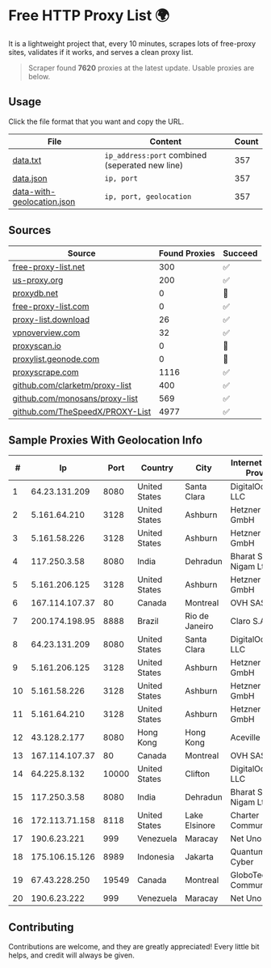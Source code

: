 
# Free HTTP Proxy List 🌍

It is a lightweight project that, every 10 minutes, scrapes lots of free-proxy sites, validates if it works, and serves a clean proxy list.


> Scraper found **7620** proxies at the latest update. Usable proxies are below.

## Usage

Click the file format that you want and copy the URL.


|File|Content|Count|
|----|-------|-----|
|[data.txt](https://raw.githubusercontent.com/themiralay/Proxy-List-World/master/data.txt)|`ip_address:port` combined (seperated new line)|357|
|[data.json](https://raw.githubusercontent.com/themiralay/Proxy-List-World/master/data.json)|`ip, port`|357|
|[data-with-geolocation.json](https://raw.githubusercontent.com/themiralay/Proxy-List-World/master/data-with-geolocation.json)|`ip, port, geolocation`|357|

## Sources

|Source|Found Proxies|Succeed|
|------|-------------|-------|
|[free-proxy-list.net](https://free-proxy-list.net)|300|✅|
|[us-proxy.org](https://www.us-proxy.org)|200|✅|
|[proxydb.net](http://proxydb.net)|0|🚫|
|[free-proxy-list.com](https://free-proxy-list.com/?page=&port=&type%5B%5D=http&type%5B%5D=https&up_time=0&search=Search)|0|✅|
|[proxy-list.download](https://www.proxy-list.download/HTTP)|26|✅|
|[vpnoverview.com](https://vpnoverview.com/privacy/anonymous-browsing/free-proxy-servers)|32|✅|
|[proxyscan.io](https://www.proxyscan.io)|0|🚫|
|[proxylist.geonode.com](https://proxylist.geonode.com/api/proxy-list?limit=300&page=1&sort_by=lastChecked&sort_type=desc&protocols=http,https)|0|🚫|
|[proxyscrape.com](https://api.proxyscrape.com/v2/?request=displayproxies&protocol=http&timeout=10000&country=all&ssl=all&anonymity=all)|1116|✅|
|[github.com/clarketm/proxy-list](https://raw.githubusercontent.com/clarketm/proxy-list/master/proxy-list-raw.txt)|400|✅|
|[github.com/monosans/proxy-list](https://raw.githubusercontent.com/monosans/proxy-list/main/proxies/http.txt)|569|✅|
|[github.com/TheSpeedX/PROXY-List](https://raw.githubusercontent.com/TheSpeedX/PROXY-List/master/http.txt)|4977|✅|


## Sample Proxies With Geolocation Info

|#|Ip|Port|Country|City|Internet Service Provider|
|-|--|----|-------|----|-------------------------|
|1|64.23.131.209|8080|United States|Santa Clara|DigitalOcean, LLC|
|2|5.161.64.210|3128|United States|Ashburn|Hetzner Online GmbH|
|3|5.161.58.226|3128|United States|Ashburn|Hetzner Online GmbH|
|4|117.250.3.58|8080|India|Dehradun|Bharat Sanchar Nigam Ltd|
|5|5.161.206.125|3128|United States|Ashburn|Hetzner Online GmbH|
|6|167.114.107.37|80|Canada|Montreal|OVH SAS|
|7|200.174.198.95|8888|Brazil|Rio de Janeiro|Claro S.A|
|8|64.23.131.209|8080|United States|Santa Clara|DigitalOcean, LLC|
|9|5.161.206.125|3128|United States|Ashburn|Hetzner Online GmbH|
|10|5.161.58.226|3128|United States|Ashburn|Hetzner Online GmbH|
|11|5.161.64.210|3128|United States|Ashburn|Hetzner Online GmbH|
|12|43.128.2.177|8080|Hong Kong|Hong Kong|Aceville Pte.ltd|
|13|167.114.107.37|80|Canada|Montreal|OVH SAS|
|14|64.225.8.132|10000|United States|Clifton|DigitalOcean, LLC|
|15|117.250.3.58|8080|India|Dehradun|Bharat Sanchar Nigam Ltd|
|16|172.113.71.158|8118|United States|Lake Elsinore|Charter Communications|
|17|190.6.23.221|999|Venezuela|Maracay|Net Uno|
|18|175.106.15.126|8989|Indonesia|Jakarta|Quantum Dist Cyber|
|19|67.43.228.250|19549|Canada|Montreal|GloboTech Communications|
|20|190.6.23.222|999|Venezuela|Maracay|Net Uno|



## Contributing

Contributions are welcome, and they are greatly appreciated! Every
little bit helps, and credit will always be given.


